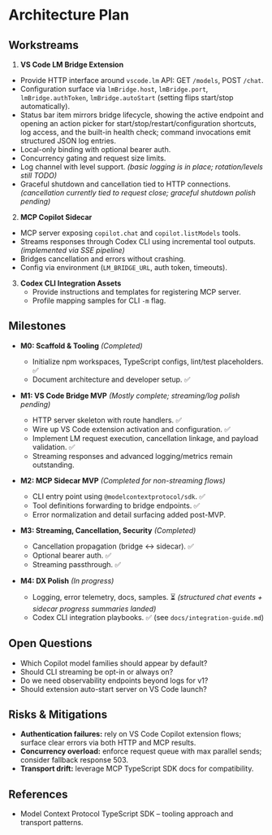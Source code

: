 # Architecture Plan

## Workstreams

1. **VS Code LM Bridge Extension**
 - Provide HTTP interface around `vscode.lm` API: GET `/models`, POST `/chat`.
- Configuration surface via `lmBridge.host`, `lmBridge.port`, `lmBridge.authToken`, `lmBridge.autoStart` (setting flips start/stop automatically).
 - Status bar item mirrors bridge lifecycle, showing the active endpoint and opening an action picker for start/stop/restart/configuration shortcuts, log access, and the built-in health check; command invocations emit structured JSON log entries.
 - Local-only binding with optional bearer auth.
 - Concurrency gating and request size limits.
  - Log channel with level support. *(basic logging is in place; rotation/levels still TODO)*
  - Graceful shutdown and cancellation tied to HTTP connections. *(cancellation currently tied to request close; graceful shutdown polish pending)*

2. **MCP Copilot Sidecar**
 - MCP server exposing `copilot.chat` and `copilot.listModels` tools.
 - Streams responses through Codex CLI using incremental tool outputs. *(implemented via SSE pipeline)*
  - Bridges cancellation and errors without crashing.
  - Config via environment (`LM_BRIDGE_URL`, auth token, timeouts).

3. **Codex CLI Integration Assets**
   - Provide instructions and templates for registering MCP server.
   - Profile mapping samples for CLI `-m` flag.

## Milestones

- **M0: Scaffold & Tooling** *(Completed)*
  - Initialize npm workspaces, TypeScript configs, lint/test placeholders. ✅
  - Document architecture and developer setup. ✅

- **M1: VS Code Bridge MVP** *(Mostly complete; streaming/log polish pending)*
  - HTTP server skeleton with route handlers. ✅
  - Wire up VS Code extension activation and configuration. ✅
  - Implement LM request execution, cancellation linkage, and payload validation. ✅
  - Streaming responses and advanced logging/metrics remain outstanding.

- **M2: MCP Sidecar MVP** *(Completed for non-streaming flows)*
  - CLI entry point using `@modelcontextprotocol/sdk`. ✅
  - Tool definitions forwarding to bridge endpoints. ✅
  - Error normalization and detail surfacing added post-MVP.

- **M3: Streaming, Cancellation, Security** *(Completed)*
  - Cancellation propagation (bridge ↔ sidecar). ✅
  - Optional bearer auth. ✅
  - Streaming passthrough. ✅

- **M4: DX Polish** *(In progress)*
  - Logging, error telemetry, docs, samples. ⏳ *(structured chat events + sidecar progress summaries landed)*
  - Codex CLI integration playbooks. ✅ (see `docs/integration-guide.md`)

## Open Questions

- Which Copilot model families should appear by default?
- Should CLI streaming be opt-in or always on?
- Do we need observability endpoints beyond logs for v1?
- Should extension auto-start server on VS Code launch?

## Risks & Mitigations

- **Authentication failures:** rely on VS Code Copilot extension flows; surface clear errors via both HTTP and MCP results.
- **Concurrency overload:** enforce request queue with max parallel sends; consider fallback response 503.
- **Transport drift:** leverage MCP TypeScript SDK docs for compatibility.

## References

- Model Context Protocol TypeScript SDK – tooling approach and transport patterns.
